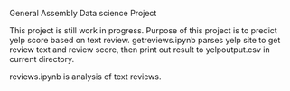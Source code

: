 General Assembly Data science Project

This project is still work in progress. Purpose of this project is to predict yelp score based on text review.
getreviews.ipynb parses yelp site to get review text and review score, 
then print out result to yelpoutput.csv in  current directory.

reviews.ipynb is analysis of text reviews.
